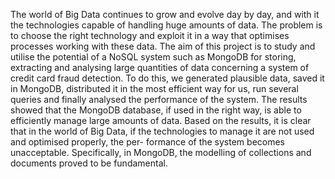 The world of Big Data continues to grow and evolve day by
day, and with it the technologies capable of handling huge amounts of
data. The problem is to choose the right technology and exploit it in a
way that optimises processes working with these data. The aim of this
project is to study and utilise the potential of a NoSQL system such as
MongoDB for storing, extracting and analysing large quantities of data
concerning a system of credit card fraud detection.
To do this, we generated plausible data, saved it in MongoDB, distributed
it in the most efficient way for us, run several queries and finally analysed
the performance of the system. The results showed that the MongoDB
database, if used in the right way, is able to efficiently manage large
amounts of data.
Based on the results, it is clear that in the world of Big Data, if the
technologies to manage it are not used and optimised properly, the per-
formance of the system becomes unacceptable. Specifically, in MongoDB,
the modelling of collections and documents proved to be fundamental.
